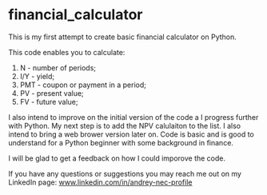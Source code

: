 # financial_calculator 

This is my first attempt to create basic financial calculator on Python. 

This code enables you to calculate:
1) N - number of periods;
2) I/Y - yield;
3) PMT - coupon or payment in a period;
4) PV - present value;
5) FV - future value;

I also intend to improve on the initial version of the code a I progress further with Python. 
My next step is to add the NPV calulaiton to the list. 
I also intend to bring a web brower version later on. 
Code is basic and is good to understand for a Python beginner with some background in finance. 

I will be glad to get a feedback on how I could imporove the code. 

If you have any questions or suggestions you may reach me out on my LinkedIn page: www.linkedin.com/in/andrey-nec-profile

